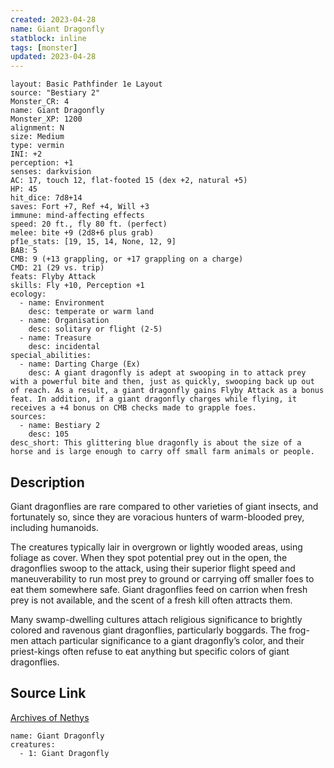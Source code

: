 ```yaml
---
created: 2023-04-28
name: Giant Dragonfly
statblock: inline
tags: [monster]
updated: 2023-04-28
---
```

```statblock
layout: Basic Pathfinder 1e Layout
source: "Bestiary 2"
Monster_CR: 4
name: Giant Dragonfly
Monster_XP: 1200
alignment: N
size: Medium
type: vermin
INI: +2
perception: +1
senses: darkvision
AC: 17, touch 12, flat-footed 15 (dex +2, natural +5)
HP: 45
hit_dice: 7d8+14
saves: Fort +7, Ref +4, Will +3
immune: mind-affecting effects
speed: 20 ft., fly 80 ft. (perfect)
melee: bite +9 (2d8+6 plus grab)
pf1e_stats: [19, 15, 14, None, 12, 9]
BAB: 5
CMB: 9 (+13 grappling, or +17 grappling on a charge)
CMD: 21 (29 vs. trip)
feats: Flyby Attack
skills: Fly +10, Perception +1
ecology:
  - name: Environment
    desc: temperate or warm land
  - name: Organisation
    desc: solitary or flight (2-5)
  - name: Treasure
    desc: incidental
special_abilities:
  - name: Darting Charge (Ex)
    desc: A giant dragonfly is adept at swooping in to attack prey with a powerful bite and then, just as quickly, swooping back up out of reach. As a result, a giant dragonfly gains Flyby Attack as a bonus feat. In addition, if a giant dragonfly charges while flying, it receives a +4 bonus on CMB checks made to grapple foes.
sources:
  - name: Bestiary 2
    desc: 105
desc_short: This glittering blue dragonfly is about the size of a horse and is large enough to carry off small farm animals or people. 
```
## Description
Giant dragonflies are rare compared to other varieties of giant insects, and fortunately so, since they are voracious hunters of warm-blooded prey, including humanoids. 

The creatures typically lair in overgrown or lightly wooded areas, using foliage as cover. When they spot potential prey out in the open, the dragonflies swoop to the attack, using their superior flight speed and maneuverability to run most prey to ground or carrying off smaller foes to eat them somewhere safe. Giant dragonflies feed on carrion when fresh prey is not available, and the scent of a fresh kill often attracts them. 

Many swamp-dwelling cultures attach religious significance to brightly colored and ravenous giant dragonflies, particularly boggards. The frog-men attach particular significance to a giant dragonfly’s color, and their priest-kings often refuse to eat anything but specific colors of giant dragonflies.
## Source Link
[Archives of Nethys](https://aonprd.com/MonsterDisplay.aspx?ItemName=Giant%20Dragonfly)
```encounter-table
name: Giant Dragonfly
creatures:
  - 1: Giant Dragonfly
```
